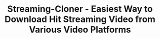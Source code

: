 ---
title: Streaming-Cloner - Easiest Way to Download Hit Streaming Video from Various Video Platforms
metaItems: # seo 内容
  - name: description
    content: Streaming-Cloner is a professional software for you to download most popular online videos from various streaming websites. It is convenient for you to create and share your video contents.
  - name: keywords
    content: Streaming-Cloner, streaming download
layout: fluid
template: product
pagify: true #页面化
type: software
model: sic
name: Streaming-Cloner Ultimate
logo:
  iconUrl: 
boxes:
  - imageUrl: sicu-box-ultimate.png #默认盒子图
desc:
  shortText: Download HD videos from a variety of streaming platforms and enjoy your videos offline.
  longText: |
    Streaming-Cloner is a professional software for you to download most popular online videos from various streaming websites. It is convenient for you to create and share your video contents.
mainBanner:
  name: main-banner
  overflow: hidden
  title: Streaming-Cloner
  subtitle: Comprehensive online video downloading software.
  text: Download most popular online videos from various streaming websites. It is convenient for you to create and share your video contents.
  bgStyle:
    opacity: .15
    imageUrl: banner-bg1.jpg
  mainImage:
    imageUrl: person-banner.png
  shapeLump:
    - imageUrl: icons/amzn.png
      class: shape5
    - imageUrl: icons/nflx.png
      class: shape4   
  button:
    prefixIcon: win  
    text: Try it Now
    path: https://www.opencloner.com/download/streaming-cloner.exe
    note: Permanent Free Trial    
  learnMore: 
    text: Learn More
    path: https://www.dvd-cloner.com/streaming-download/
bannerVideo:
  name: video
  active: true
  container: container-fluid
  bodyZindex: false
  additionClass: position-relative text-center text-light
  bgStyle: 
    default: dark
    positionY: center
    imageUrl: sic-video-poster.jpg  
    overlay:
      variant: dark
  video:
    title: Video Guide
    url: https://static.opencloner.com/video/sic-promo-v1.0.mp4
  iconGird: 2
  iconClass: 
  iconWidth: 75 #25 50 75 100 默认是100          
funFacts:
  name: fun-facts
  overflow: hidden
  sectionClass: bg-white funfacts-area
  container: container
  paddingY: 8
  numUnit:   
  bgStyle:
    imageUrl: map.png 
    size: contain 
  items:
    - value: 150000
      name: Downloads
    - value: 12000
      name: Subscriptions    
    - value: 10000
      name: Monthly Impressions 
videoPlatforms:
  name: video-platforms
  overflow: hidden
  sectionClass: bg-white
  container: container
  paddingY: 4
  numUnit: K
  title: Supported Streaming Video Platforms
  bar: false
  items:
    - title: AMZN
      imageUrl: icons/amzn.png
      text: Streaming-Cloner AZ Downloader is a powerful streaming video download software for you to download seas of movies, TV shows and trailers from AMZN Prime Video.
    - title: NFLX
      imageUrl: icons/nflx.png
      text: Streaming-Cloner NF Downloader is a powerful online video downloader for you to download movies, TV shows and previews from NFLX with Full HD 1080p quality very fast.
orderList:
  name: order_list
  overflow: hidden
  container: container
  sectionClass: bg-eef6fd
  paddingY: 6
  additionClass: 
  switchText: Buy Life-Time
  subscription:
    separationText: Or
    switchText: Choose a Plan
    bottomText: Starting at $9.9/Mon
    tips:
      - Automatic renewal, cancel at any time.
      - 12/7 Support
  iconGirdMObile: 1 #覆写默认col规则            
  items:                      
    - text: 
      name: Streaming-Cloner NF Downloader
      imageUrl: sicnf-box.png
      iconUrl: sicn2021-logo-n.png
      price: 99.9
      buyLink: test 
      id: 744747
      subscriptions:
        - price: 9.9
          id: 744738
          text: Monthly Plan
        - price: 24.9
          id: 744739
          text: 3-Month Plan
        - price: 42.9
          id: 744740
          text: 6-Month Plan
        - price: 79.9
          id: 744741
          text: Yearly Plan
    - text: 
      name: Streaming-Cloner Ultimate
      imageUrl: sicu-box-ultimate.png
      price: 179.50
      buyLink: test
      id: 744746
      tips: #覆写
        - All-In-One Online Streaming Video Downloader
        - One-time payment
        - Unlimited free upgrades for lifetime
        - In addition to AMZN and NFLX, more platforms will be supported for free.
        - 30 Days Money Back Guarantee
        - 12/7 Support          
#      subscriptions:
#        - price: 179.9
#          id: 744736
#          text: Yearly Plan
#          buyLink: test   
#          title: Long-term VIP 
#          subtitle: 7 Days Free Trial with Full Features                     
    - text: 
      id: 744749
      name: Streaming-Cloner AZ Downloader
      imageUrl: sicaz-box.png  
      iconUrl: sica2021-logo-a.png
      price: 99.90
      buyLink: test 
      subscriptions:
        - price: 9.9
          id: 744742
          text: Monthly Plan
        - price: 24.9
          id: 744743
          text: 3-Month Plan
        - price: 42.9
          id: 744744
          text: 6-Month Plan
        - price: 79.9
          id: 744745
          text: Yearly Plan
banner:
  name: banner
  overflow: hidden
  container: container
  sectionClass: bg-gradient text-white
  paddingY: 6
  bodyZindex: true
  additionClass: text-center
  title: More Streaming Video Platforms Will be Supported Soon
  bar: false
#  button:
#    text: Join to Get Update
#    variant: outline-light
#    path: /order
  bgStyle:
    imageUrl: banner_bg_clouds.png
    positionX: center
    opacity: 0.4
# easyToUse:
#   name: easy to Use
#   overflow: hidden
#   container: container
#   sectionClass: bg-white
#   paddingY: 6
#   additionClass: 
#   title: Super Easy to Use
#   bar: false
#   template: 
#     type: slider
#   items:
#     - title: Find your Favorite Video
#       imageUrl: screenshot/os_screenshot.png
#     - title: One Click to Download
#       imageUrl: https://static.cloner-alliance.com/image/web/ca-998p_specs_box.jpg
#     - title: Get Videos within Minutes
#       imageUrl: screenshot/os_screenshot.png
whyChoose:
  name: why-choose
  overflow: hidden
  container: container
  sectionClass: bg-white
  paddingY: 6
  additionClass: 
  title: Why Choose Streaming-Cloner
  textTop: Compared with competing products, Streaming-Cloner is the most comprehensive online video downloading solution which allows you to download videos from AMZN Prime Video, NFLX and other streaming websites (More will be supported soon such as Disney+). It is convenient for you to create and build your own video library across multiple video platforms.
  mainImage:
    imageUrl: why-choose-man.png
  widget:
    type: wow-image
    images:
      - imageUrl: icons/Checked.png 
        wow:
          fade: fadeIn   
        style: 'top: 240px'    
      - imageUrl: icons/hand.png
        wow:
          fade: fadeInUp
        style: 'top: 300px'
  template: 
    type: whyChoose
  button:
    prefixIcon: win  
    text: Try it Now
    href: https://www.opencloner.com/download/streaming-cloner.exe
    note: Permanent Free Trial
  items:
    - title: Lightning Speed
      text: Greatly increase the downloading speed through multi-thread encoding method.    
      imageUrl: icons/faster.png
    - title: Real 1080p Download
      text: Directly download HD video from the streaming video platform and save videos as MP4 and MKV files. Not lagging screen recording.  
      imageUrl: icons/1080p-download.png
    - title: High-fidelity Audio Supported
      text: Download multiple audio tracks and original 5.1 surround sound. Keep the best experience of watching videos.
      imageUrl: icons/multi-track.png
    - title: DRM Removed
      text: Get the HD video with DRM removed to facilitate your sharing and re-creation.
      imageUrl: icons/drm.png
    - title: Robust and Steady
      text: Runs more effectively and stably as a C++ written software program.
      imageUrl: icons/safe-security.png
    - title: Live Chat 7*12
      text: We provide ticket and live chat services. Help customers solve problems at any time. 
      imageUrl: icons/live-chat.png   
topVideo:
  name: top_video
  active: true
  container: container
  title: Top Streaming Video Downloading List
  textTop: Updated on {time}
  additionClass: position-relative text-left 
  items:
    - title: List of Supported NFLX Videos 
      more:
        text: Learn More
        kbUrl: nflx-movies-series-streaming-videos.html
      list:
        - text: The Lost Daughter [2021 Movie]
          kbUrl: how-to-download-nflx-movie-the-lost-daughter-in-mp4-format.html          
        - text: The Witcher - Season 2 [2021 TV Series]
          kbUrl: how-to-download-nflx-original-series-the-witcher-season-2.html
        - text: The Power of the Dog [2021 Movie]
          kbUrl: how-to-download-nflx-original-movie-the-power-of-the-dog.html          
        - text: Don't Look Up [2021 Movie]
          kbUrl: how-to-download-nflx-original-movie-dont-look-up-in-mp4-format.html
        - text: Red Notice [2021 Movie]
          kbUrl: how-to-download-nflx-original-movie-red-notice.html
        - text: Arcane [2021 TV Series]
          kbUrl: how-to-download-nflx-original-series-arcane.html
        - text: tick, tick…BOOM! [2021 Movie]
          kbUrl: how-to-download-nflx-original-movie-tick-tick-boom.html        
    - title: List of Supported AMZN Prime Videos
      more:
        text: Learn More
        kbUrl: amzn-movies-series-streaming-videos.html
      list:
        - text: Ghostbusters - Afterlife [2022 Movie]
          kbUrl: how-to-download-amzn-prime-video-movie-ghostbusters-in-mp4-format.html
        - text: Resident Evil - Welcome to Raccoon City [2021 Movie]
          kbUrl: how-to-download-amzn-prime-video-movie-resident-evil-welcome-to-raccoon-city.html  
        - text: 1883 [2021 TV Series]
          kbUrl: how-to-download-series-1883-episode-1-on-amzn-prime-video-in-mp4-format.html
        - text: No Time To Die [2021 Movie]
          kbUrl: how-to-download-amzn-prime-video-movie-no-time-to-die.html      
        - text: The Wheel of Time [2021 TV Series]
          kbUrl: how-to-download-amzn-prime-video-original-series-the-wheel-of-time.html
        - text: The Expanse - Season 6 [2021 TV Series]
          kbUrl: how-to-download-amzn-prime-video-original-series-the-expanse-season-6.html
        - text: Shang-Chi and the Legend of the Ten Rings [2021 Movie]
          kbUrl: how-to-download-amzn-prime-video-movie-shang-chi-and-the-legend-of-the-ten-rings.html                    
feedback:
  name: feedback
  overflow: hidden
  container: container
  sectionClass: bg-eef6fd
  paddingY: 6
  additionClass: 
  iconGirdMObile: 1 #覆写默认col规则   
  title: What Users Saying
  items:
    - text: Streaming-Cloner is a strong tool for me to download movies from NFLX. I can't wait to introduce this great software to my friends.
      name: David Brown
      iconUrl: author/author1.jpg
    - text: I love your AMZN Prime Video downloader as it is very fast and works smoothly. I can also select to keep all audio tracks and subtitles.
      name: Oscar Smith
      iconUrl: author/author2.jpg
    - text: I've never used such a powerful tool which saves me a lot of money and time. It downloads fast and the video has very good quality. Excellent software and customer service.
      name: Sarah Jonathan
      iconUrl: author/author3.jpg   
faq:
  name: faq
  overflow: hidden
  container: container
  sectionClass: bg-white
  paddingY: 6
  additionClass: 
  title: FAQ
  items:      
    - title: 'What videos can the software download?'
      value: 'It supports downloading movies, TV shows, trailers, etc.'      
    - title: 'Does it support downloading 5.1 audio tracks?'
      value: 'Yes, it supports downloading 5.1 dolby audio tracks.'
    - title: 'How do I download HD video content?'
      value: 'By default, it will download the highest quality video available, if you want to download HD content, you need to log in a NFLX account that allows you to watch videos in high definition(HD), and please also make sure your PC is capable of displaying HD content.'
    - title: 'Why does it need recoding during the download?'
      value: 'DRM removal needs decoding, and the decoded videos need to be recoded to H.264.'
    - title: 'Can the downloaded file be MKV?'
      value: 'Yes, it supports downloading to either MP4 or MKV.'
    - title: 'Does Streaming Cloner support GPU acceleration when transcoding?'
      value: 'Yes. NVIDIA, AMD, and INTEL graphic cards support GPU acceleration.'
contactUs:
  name: contact-us
  container: container-fluid
  title: Our Development and Support Team
  imageUrl: contact-us.jpg
  text: We are open to your suggestions or any problems about our products.
  button: 
    text: Contact Us
    path: /contact/
---
